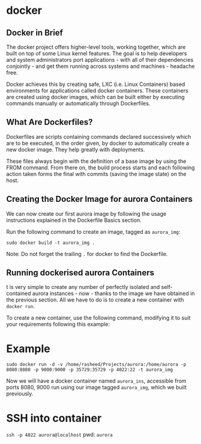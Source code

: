 # docker

## Docker in Brief

The docker project offers higher-level tools, working together, which are built on top of some Linux kernel features. The goal is to help developers and system administrators port applications - with all of their dependencies conjointly - and get them running across systems and machines - headache free.

Docker achieves this by creating safe, LXC (i.e. Linux Containers) based environments for applications called docker containers. These containers are created using docker images, which can be built either by executing commands manually or automatically through Dockerfiles.

## What Are Dockerfiles?

Dockerfiles are scripts containing commands declared successively which are to be executed, in the order given, by docker to automatically create a new docker image. They help greatly with deployments.

These files always begin with the definition of a base image by using the FROM command. From there on, the build process starts and each following action taken forms the final with commits (saving the image state) on the host.

## Creating the Docker Image for aurora Containers

We can now create our first aurora image by following the usage instructions explained in the Dockerfile Basics section.

Run the following command to create an image, tagged as `aurora_img`:

`sudo docker build -t aurora_img .`

Note: Do not forget the trailing `.` for docker to find the Dockerfile.

## Running dockerised aurora Containers
t is very simple to create any number of perfectly isolated and self-contained aurora instances - now - thanks to the image we have obtained in the previous section. All we have to do is to create a new container with `docker run`.

To create a new container, use the following command, modifying it to suit your requirements following this example:

# Example
`sudo docker run -d -v /home/rasheed/Projects/aurora:/home/aurora -p 8080:8080 -p 9000:9000 -p 35729:35729 -p 4022:22 -t aurora_img`

Now we will have a docker container named `aurora_ins`, accessible from ports 8080, 9000 run using our image tagged `aurora_img`, which we built previously.

# SSH into container

`ssh -p 4022 aurora@localhost`
pwd: `aurora`